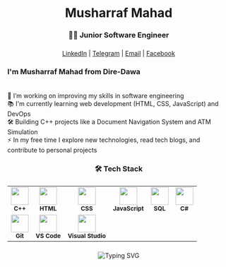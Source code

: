 ###

<h1 align="center">Musharraf Mahad</h1>

###

<h3 align="center">👩‍💻 Junior Software Engineer</h3>

###

<div align="center">
  <a href="https://www.linkedin.com/in/musharraf-mahad-0424ba218/" target="_blank">LinkedIn</a> |
  <a href="https://t.me/MMHyeb" target="_blank">Telegram</a> |
  <a href="mailto:musharafmahad17@gmail.com" target="_blank">Email</a> |
  <a href="https://facebook.com/Musharaf Mahad Hussein" target="_blank">Facebook</a>
</div>

###

<p align="left">
<h3> I'm Musharraf Mahad from Dire-Dawa <br><br> </h3>
🔭 I’m working on improving my skills in software engineering<br>
📚 I'm currently learning web development (HTML, CSS, JavaScript) and DevOps<br>
🛠️ Building C++ projects like a Document Navigation System and ATM Simulation<br>
⚡ In my free time I explore new technologies, read tech blogs, and contribute to personal projects
</p>

<h3 align="center">🛠️ Tech Stack</h3>

###

<table align="center">
  <tr>
    <td align="center"><img src="https://cdn.jsdelivr.net/gh/devicons/devicon/icons/cplusplus/cplusplus-original.svg" width="40"/><br><sub><b>C++</b></sub></td>
    <td align="center"><img src="https://cdn.jsdelivr.net/gh/devicons/devicon/icons/html5/html5-original.svg" width="40"/><br><sub><b>HTML</b></sub></td>
    <td align="center"><img src="https://cdn.jsdelivr.net/gh/devicons/devicon/icons/css3/css3-original.svg" width="40"/><br><sub><b>CSS</b></sub></td>
    <td align="center"><img src="https://cdn.jsdelivr.net/gh/devicons/devicon/icons/javascript/javascript-original.svg" width="40"/><br><sub><b>JavaScript</b></sub></td>
    <td align="center"><img src="https://cdn.jsdelivr.net/gh/devicons/devicon/icons/mysql/mysql-original.svg" width="40"/><br><sub><b>SQL</b></sub></td>
    <td align="center"><img src="https://cdn.jsdelivr.net/gh/devicons/devicon/icons/csharp/csharp-original.svg" width="40"/><br><sub><b>C#</b></sub></td>
  </tr>
  <tr>
    <td align="center"><img src="https://cdn.jsdelivr.net/gh/devicons/devicon/icons/git/git-original.svg" width="40"/><br><sub><b>Git</b></sub></td>
    <td align="center"><img src="https://cdn.jsdelivr.net/gh/devicons/devicon/icons/vscode/vscode-original.svg" width="40"/><br><sub><b>VS Code</b></sub></td>
    <td align="center"><img src="https://cdn.jsdelivr.net/gh/devicons/devicon/icons/visualstudio/visualstudio-plain.svg" width="40"/><br><sub><b>Visual Studio</b></sub></td>
  </tr>
</table>

###

<p align="center">
  <img src="https://readme-typing-svg.herokuapp.com?font=Fira+Code&duration=2000&pause=1000&color=00F7FF&center=true&vCenter=true&multiline=true&width=435&lines=Junior+Software+Engineer;Passionate+about+Web+%26+C%2B%2B+Development;Always+learning+something+new+💡" alt="Typing SVG" />
</p>

###
